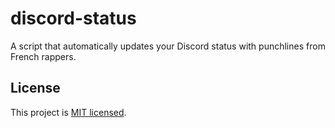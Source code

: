# discord-status
A script that automatically updates your Discord status with punchlines from French rappers.

## License

This project is [MIT licensed](LICENSE).
